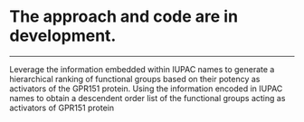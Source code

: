 # The approach and code are in development.

_________________________________________________

Leverage the information embedded within IUPAC names to generate a hierarchical ranking of functional groups based on their potency as activators of the GPR151 protein.
Using the information encoded in IUPAC names to obtain a descendent order list of the functional groups acting as activators of  GPR151 protein
